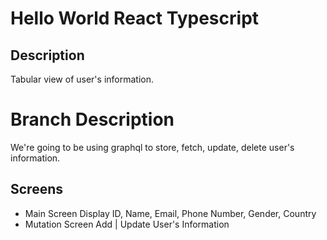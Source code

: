 # Hello World React Typescript
## Description
Tabular view of user's information.

# Branch Description
We're going to be using graphql to store, fetch, update, delete user's information.

## Screens
- Main Screen
Display ID, Name, Email, Phone Number, Gender, Country
- Mutation Screen
Add | Update User's Information